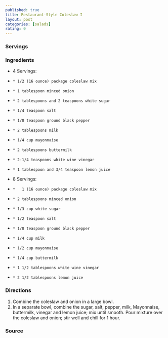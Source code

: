 ```yaml
---
published: true
title: Restaurant-Style Coleslaw I
layout: post
categories: [salads]
rating: 0
---
```

### Servings


### Ingredients
- 4 Servings:
-     * 1/2 (16 ounce) package coleslaw mix
-     * 1 tablespoon minced onion
-     * 2 tablespoons and 2 teaspoons white sugar
-     * 1/4 teaspoon salt
-     * 1/8 teaspoon ground black pepper
-     * 2 tablespoons milk
-     * 1/4 cup mayonnaise
-     * 2 tablespoons buttermilk
-     * 2-1/4 teaspoons white wine vinegar
-     * 1 tablespoon and 3/4 teaspoon lemon juice

- 8 Servings:
-     *   1 (16 ounce) package coleslaw mix
-     * 2 tablespoons minced onion
-     * 1/3 cup white sugar
-     * 1/2 teaspoon salt
-     * 1/8 teaspoon ground black pepper
-     * 1/4 cup milk
-     * 1/2 cup mayonnaise
-     * 1/4 cup buttermilk
-     * 1 1/2 tablespoons white wine vinegar
-     * 2 1/2 tablespoons lemon juice

### Directions
1. Combine the coleslaw and onion in a large bowl.
2. In a separate bowl, combine the sugar, salt, pepper, milk,   Mayonnaise, buttermilk, vinegar and lemon juice; mix until smooth. Pour mixture over the coleslaw and onion; stir well and chill for 1 hour.

### Source

